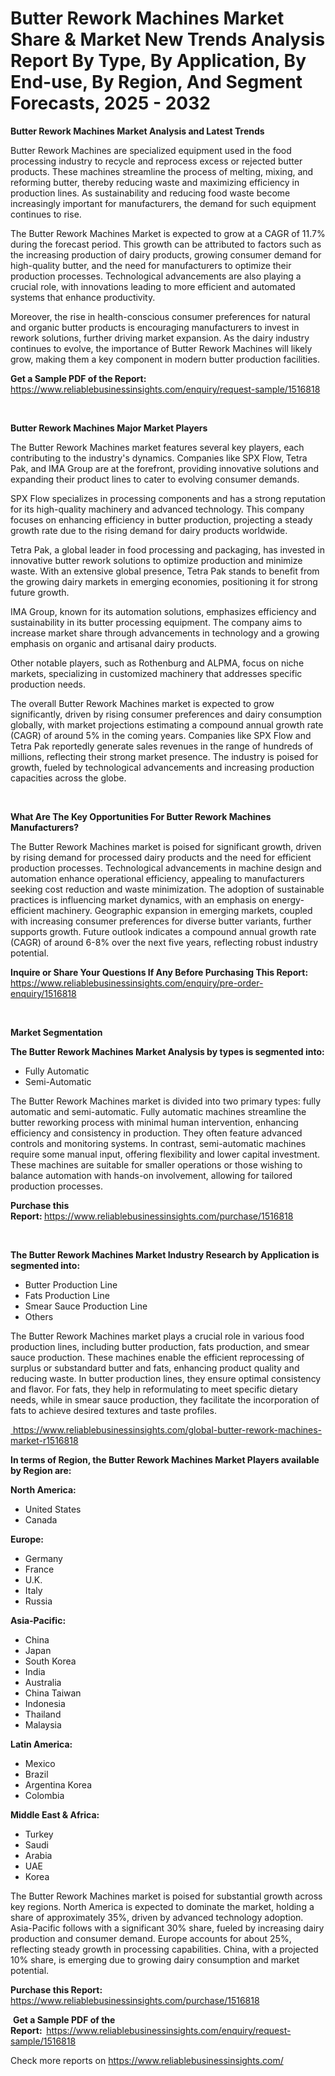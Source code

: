 <p><h1>Butter Rework Machines Market Share & Market New Trends Analysis Report By Type, By Application, By End-use, By Region, And Segment Forecasts, 2025 - 2032</h1></p><p><strong>Butter Rework Machines Market Analysis and Latest Trends</strong></p>
<p><p>Butter Rework Machines are specialized equipment used in the food processing industry to recycle and reprocess excess or rejected butter products. These machines streamline the process of melting, mixing, and reforming butter, thereby reducing waste and maximizing efficiency in production lines. As sustainability and reducing food waste become increasingly important for manufacturers, the demand for such equipment continues to rise.</p><p>The Butter Rework Machines Market is expected to grow at a CAGR of 11.7% during the forecast period. This growth can be attributed to factors such as the increasing production of dairy products, growing consumer demand for high-quality butter, and the need for manufacturers to optimize their production processes. Technological advancements are also playing a crucial role, with innovations leading to more efficient and automated systems that enhance productivity.</p><p>Moreover, the rise in health-conscious consumer preferences for natural and organic butter products is encouraging manufacturers to invest in rework solutions, further driving market expansion. As the dairy industry continues to evolve, the importance of Butter Rework Machines will likely grow, making them a key component in modern butter production facilities.</p></p>
<p><strong>Get a Sample PDF of the Report:&nbsp;</strong> <a href="https://www.reliablebusinessinsights.com/enquiry/request-sample/1516818?utm_campaign=3133&utm_medium=2&utm_source=Github&utm_content=ia&utm_term=30032025&utm_id=butter-rework-machines">https://www.reliablebusinessinsights.com/enquiry/request-sample/1516818</a></p>
<p>&nbsp;</p>
<p><strong>Butter Rework Machines Major Market Players</strong></p>
<p><p>The Butter Rework Machines market features several key players, each contributing to the industry's dynamics. Companies like SPX Flow, Tetra Pak, and IMA Group are at the forefront, providing innovative solutions and expanding their product lines to cater to evolving consumer demands.</p><p>SPX Flow specializes in processing components and has a strong reputation for its high-quality machinery and advanced technology. This company focuses on enhancing efficiency in butter production, projecting a steady growth rate due to the rising demand for dairy products worldwide.</p><p>Tetra Pak, a global leader in food processing and packaging, has invested in innovative butter rework solutions to optimize production and minimize waste. With an extensive global presence, Tetra Pak stands to benefit from the growing dairy markets in emerging economies, positioning it for strong future growth.</p><p>IMA Group, known for its automation solutions, emphasizes efficiency and sustainability in its butter processing equipment. The company aims to increase market share through advancements in technology and a growing emphasis on organic and artisanal dairy products.</p><p>Other notable players, such as Rothenburg and ALPMA, focus on niche markets, specializing in customized machinery that addresses specific production needs.</p><p>The overall Butter Rework Machines market is expected to grow significantly, driven by rising consumer preferences and dairy consumption globally, with market projections estimating a compound annual growth rate (CAGR) of around 5% in the coming years. Companies like SPX Flow and Tetra Pak reportedly generate sales revenues in the range of hundreds of millions, reflecting their strong market presence. The industry is poised for growth, fueled by technological advancements and increasing production capacities across the globe.</p></p>
<p>&nbsp;</p>
<p><strong>What Are The Key Opportunities For Butter Rework Machines Manufacturers?</strong></p>
<p><p>The Butter Rework Machines market is poised for significant growth, driven by rising demand for processed dairy products and the need for efficient production processes. Technological advancements in machine design and automation enhance operational efficiency, appealing to manufacturers seeking cost reduction and waste minimization. The adoption of sustainable practices is influencing market dynamics, with an emphasis on energy-efficient machinery. Geographic expansion in emerging markets, coupled with increasing consumer preferences for diverse butter variants, further supports growth. Future outlook indicates a compound annual growth rate (CAGR) of around 6-8% over the next five years, reflecting robust industry potential.</p></p>
<p><strong>Inquire or Share Your Questions If Any Before Purchasing This Report:</strong> <a href="https://www.reliablebusinessinsights.com/enquiry/pre-order-enquiry/1516818?utm_campaign=3133&utm_medium=2&utm_source=Github&utm_content=ia&utm_term=30032025&utm_id=butter-rework-machines">https://www.reliablebusinessinsights.com/enquiry/pre-order-enquiry/1516818</a></p>
<p>&nbsp;</p>
<p><strong>Market Segmentation</strong></p>
<p><strong>The Butter Rework Machines Market Analysis by types is segmented into:</strong></p>
<p><ul><li>Fully Automatic</li><li>Semi-Automatic</li></ul></p>
<p><p>The Butter Rework Machines market is divided into two primary types: fully automatic and semi-automatic. Fully automatic machines streamline the butter reworking process with minimal human intervention, enhancing efficiency and consistency in production. They often feature advanced controls and monitoring systems. In contrast, semi-automatic machines require some manual input, offering flexibility and lower capital investment. These machines are suitable for smaller operations or those wishing to balance automation with hands-on involvement, allowing for tailored production processes.</p></p>
<p><strong>Purchase this Report:&nbsp;</strong><a href="https://www.reliablebusinessinsights.com/purchase/1516818?utm_campaign=3133&utm_medium=2&utm_source=Github&utm_content=ia&utm_term=30032025&utm_id=butter-rework-machines">https://www.reliablebusinessinsights.com/purchase/1516818</a></p>
<p>&nbsp;</p>
<p><strong>The Butter Rework Machines Market Industry Research by Application is segmented into:</strong></p>
<p><ul><li>Butter Production Line</li><li>Fats Production Line</li><li>Smear Sauce Production Line</li><li>Others</li></ul></p>
<p><p>The Butter Rework Machines market plays a crucial role in various food production lines, including butter production, fats production, and smear sauce production. These machines enable the efficient reprocessing of surplus or substandard butter and fats, enhancing product quality and reducing waste. In butter production lines, they ensure optimal consistency and flavor. For fats, they help in reformulating to meet specific dietary needs, while in smear sauce production, they facilitate the incorporation of fats to achieve desired textures and taste profiles.</p></p>
<p><a href="https://www.reliablebusinessinsights.com/global-butter-rework-machines-market-r1516818?utm_campaign=3133&utm_medium=2&utm_source=Github&utm_content=ia&utm_term=30032025&utm_id=butter-rework-machines">&nbsp;https://www.reliablebusinessinsights.com/global-butter-rework-machines-market-r1516818</a></p>
<p><strong>In terms of Region, the Butter Rework Machines Market Players available by Region are:</strong></p>
<p>
    <p> <strong> North America: </strong>
        <ul>
            <li>United States</li>
            <li>Canada</li>
        </ul>
        </p> 
    <p> <strong> Europe: </strong>
        <ul>
            <li>Germany</li>
            <li>France</li>
            <li>U.K.</li>
            <li>Italy</li>
            <li>Russia</li>
        </ul>
        </p> 
    <p> <strong> Asia-Pacific: </strong>
        <ul>
            <li>China</li>
            <li>Japan</li>
            <li>South Korea</li>
            <li>India</li>
            <li>Australia</li>
            <li>China Taiwan</li>
            <li>Indonesia</li>
            <li>Thailand</li>
            <li>Malaysia</li>
        </ul>
        </p> 
    <p> <strong> Latin America: </strong>
        <ul>
            <li>Mexico</li>
            <li>Brazil</li>
            <li>Argentina Korea</li>
            <li>Colombia</li>
        </ul>
        </p> 
    <p> <strong> Middle East & Africa: </strong>
        <ul>
            <li>Turkey</li>
            <li>Saudi</li>
            <li>Arabia</li>
            <li>UAE</li>
            <li>Korea</li>
        </ul>
    </p>
    </p>
<p><p>The Butter Rework Machines market is poised for substantial growth across key regions. North America is expected to dominate the market, holding a share of approximately 35%, driven by advanced technology adoption. Asia-Pacific follows with a significant 30% share, fueled by increasing dairy production and consumer demand. Europe accounts for about 25%, reflecting steady growth in processing capabilities. China, with a projected 10% share, is emerging due to growing dairy consumption and market potential.</p></p>
<p><strong>Purchase this Report: </strong><a href="https://www.reliablebusinessinsights.com/purchase/1516818?utm_campaign=3133&utm_medium=2&utm_source=Github&utm_content=ia&utm_term=30032025&utm_id=butter-rework-machines">https://www.reliablebusinessinsights.com/purchase/1516818</a></p>
<p>&nbsp;<strong>Get a Sample PDF of the Report:&nbsp;&nbsp;</strong><a href="https://www.reliablebusinessinsights.com/enquiry/request-sample/1516818?utm_campaign=3133&utm_medium=2&utm_source=Github&utm_content=ia&utm_term=30032025&utm_id=butter-rework-machines">https://www.reliablebusinessinsights.com/enquiry/request-sample/1516818</a></p>
<p><strong></strong></p>
<p>Check more reports on <a href="https://www.reliablebusinessinsights.com/?utm_campaign=3133&utm_medium=2&utm_source=Github&utm_content=ia&utm_term=30032025&utm_id=butter-rework-machines">https://www.reliablebusinessinsights.com/</a></p>